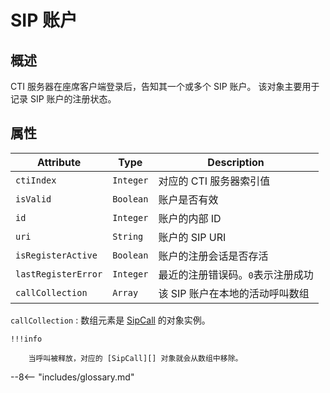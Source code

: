 # SIP 账户

## 概述

CTI 服务器在座席客户端登录后，告知其一个或多个 SIP 账户。
该对象主要用于记录 SIP 账户的注册状态。

## 属性

| Attribute           | Type      | Description                       |
| ------------------- | --------- | --------------------------------- |
| `ctiIndex`          | `Integer` | 对应的 CTI 服务器索引值           |
| `isValid`           | `Boolean` | 账户是否有效                      |
| `id`                | `Integer` | 账户的内部 ID                     |
| `uri`               | `String`  | 账户的 SIP URI                    |
| `isRegisterActive`  | `Boolean` | 账户的注册会话是否存活            |
| `lastRegisterError` | `Integer` | 最近的注册错误码。`0`表示注册成功 |
| `callCollection`    | `Array`   | 该 SIP 账户在本地的活动呼叫数组   |

`callCollection`
: 数组元素是 [SipCall][] 的对象实例。

    !!!info

        当呼叫被释放，对应的 [SipCall][] 对象就会从数组中移除。

[sipcall]: sip_call.md

--8<-- "includes/glossary.md"
